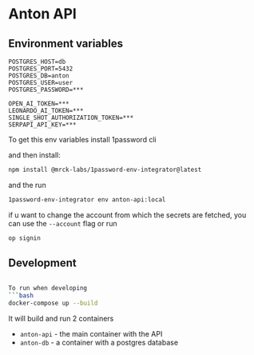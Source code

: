 # Anton API

## Environment variables
```
POSTGRES_HOST=db
POSTGRES_PORT=5432
POSTGRES_DB=anton
POSTGRES_USER=user
POSTGRES_PASSWORD=***

OPEN_AI_TOKEN=***
LEONARDO_AI_TOKEN=***
SINGLE_SHOT_AUTHORIZATION_TOKEN=***
SERPAPI_API_KEY=***
```

To get this env variables install 1password cli

and then install:

```bash
npm install @mrck-labs/1password-env-integrator@latest
```

and the run

```bash
1password-env-integrator env anton-api:local
```

if u want to change the account from which the secrets are fetched, you can use the `--account` flag or run
```bash
op signin
```

## Development

```bash

To run when developing
```bash
docker-compose up --build 
```

It will build and run 2 containers
- `anton-api` - the main container with the API
- `anton-db` - a container with a postgres database
